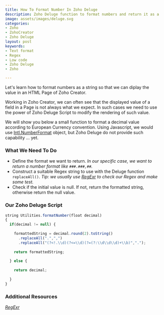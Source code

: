 ```yaml
---
title: How To Format Number In Zoho Deluge
description: Zoho Deluge function to format numbers and return it as a string.
image: assets/images/deluge.svg
categories:
- Zoho
- ZohoCreator
- Zoho Deluge
layout: post
keywords:
- Text format
- Regex
- Low code
- Zoho Deluge
- Zoho

---
```

Let's learn how to format numbers as a string so that we can diplay the value in an HTML Page of Zoho Creator.

Working in Zoho Creator, we can often see that the displayed value of a field in a Page is not always what we expect. In such cases we need to use the power of Zoho Deluge Script to modify the rendering of such value.

We will show you below a small function to format a decimal value according to European Currency convention. Using Javascript, we would use [Intl.NumberFormat](https://developer.mozilla.org/en-US/docs/Web/JavaScript/Reference/Global_Objects/Intl/NumberFormat 'Javascript NumberFormat object') object, but Zoho Deluge do not provide such capability ... yet.

### What We Need To Do

* Define the format we want to return.
  _In our specific case, we want to return a number format like `###.###,##`._
* Construct a suitable Regex string to use with the Deluge function `replaceAll()`.
  _Tip: we usually use_ [_RegExr_](https://regexr.com/ "Regex Learn, Build & Test") _to check our Regex and make some test._
* Check if the initial value is null. If not, return the formatted string, otherwise return the null value.

### Our Zoho Deluge Script

```javascript
string Utilities.formatNumber(float decimal) 
{ 
  if(decimal != null) { 
    
    formattedString = decimal.round(2).toString()
      .replaceAll(".",",")
      .replaceAll("(?<!.\\d)(?<=\\d)(?=(?:\\d\\d\\d)+\\b)","."); 
    
    return formattedString; 
  
  } else { 
    
    return decimal; 
    
  } 
}
```

### Additional Resources

[_RegExr_](https://regexr.com/ "Regex Learn, Build & Test")